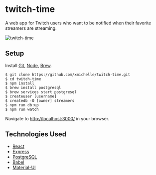 # twitch-time
A web app for Twitch users who want to be notified when their favorite streamers are streaming.

![twitch-time](https://user-images.githubusercontent.com/29046211/29437066-81792c86-8363-11e7-81f8-4a63d1bcf71c.gif)

## Setup
Install [Git](https://git-scm.com/), [Node](https://nodejs.org/en/), [Brew](https://brew.sh/).

    $ git clone https://github.com/xmichelle/twitch-time.git
    $ cd twitch-time
    $ npm install
    $ brew install postgresql
    $ brew services start postgresql
    $ createuser [username]
    $ createdb -O [owner] streamers
    $ npm run db:up
    $ npm run watch

Navigate to [http://localhost:3000/](http://localhost:3000/) in your browser.

## Technologies Used
  * [React](https://facebook.github.io/react/)
  * [Express](https://expressjs.com/)
  * [PostgreSQL](https://www.postgresql.org/)
  * [Babel](https://babeljs.io/)
  * [Material-UI](http://www.material-ui.com/#/)
